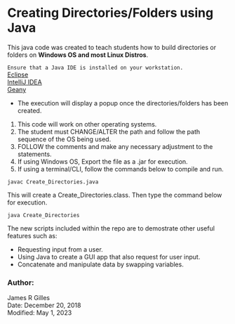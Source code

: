 # Creating Directories/Folders using Java

This java code was created to teach students how to build directories or folders on **Windows OS and most Linux Distros**.

`Ensure that a Java IDE is installed on your workstation.`\
[Eclipse](https://www.eclipse.org/ide/)\
[IntelliJ IDEA](https://www.jetbrains.com/idea/)\
[Geany](https://www.geany.org)

* The execution will display a popup once the directories/folders has been created.
1. This code will work on other operating systems.
2. The student must CHANGE/ALTER the path and follow the path sequence of the OS being used.
3. FOLLOW the comments and make any necessary adjustment to the statements.
4. If using Windows OS, Export the file as a .jar for execution.
5. If using a terminal/CLI, follow the commands below to compile and run.

```
javac Create_Directories.java

```

This will create a Create_Directories.class. Then type the command below for execution.

```
java Create_Directories 

```

The new scripts included within the repo are to demostrate other useful features such as:
* Requesting input from a user. 
* Using Java to create a GUI app that also request for user input. 
* Concatenate and manipulate data by swapping variables.

### Author: 
James R Gilles<br>
Date: December 20, 2018<br>
Modified: May 1, 2023

